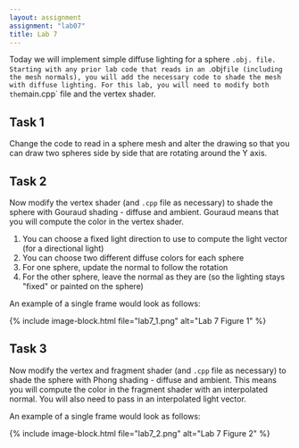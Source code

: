 ```yaml
---
layout: assignment
assignment: "lab07"
title: Lab 7
---
```


Today we will implement simple diffuse lighting for a sphere `.obj. file.
Starting with any prior lab code that reads in an `.obj` file (including the mesh normals),
you will add the necessary code to shade the mesh with diffuse lighting.
For this lab, you will need to modify both the `main.cpp` file and the vertex shader.



## Task 1

Change the code to read in a sphere mesh and alter the drawing so that you can draw two
spheres side by side that are rotating around the Y axis.


## Task 2

Now modify the vertex shader (and `.cpp` file as necessary) to shade the sphere with Gouraud shading - diffuse and ambient.
Gouraud means that you will compute the color in the vertex shader.

1. You can choose a fixed light direction to use to compute the light vector (for a directional light)
2. You can choose two different diffuse colors for each sphere
3. For one sphere, update the normal to follow the rotation
4. For the other sphere, leave the normal as they are (so the lighting stays "fixed" or painted on the sphere)

An example of a single frame would look as follows:

{% include image-block.html file="lab7_1.png" alt="Lab 7 Figure 1" %}



## Task 3

Now modify the vertex and fragment shader (and `.cpp` file as necessary)
to shade the sphere with Phong shading - diffuse and ambient.
This means you will compute the color in the fragment shader with an interpolated normal.
You will also need to pass in an interpolated light vector.

An example of a single frame would look as follows:

{% include image-block.html file="lab7_2.png" alt="Lab 7 Figure 2" %}
